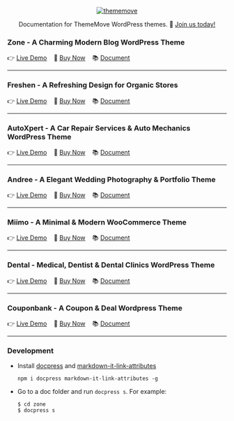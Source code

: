 <p align="center">
  <a href="https://thememove.com">
    <img alt="thememove" src="logo.png">
  </a>
</p>

<p align="center">
    Documentation for ThemeMove WordPress themes. 🚀 <a href="https://thememove.com/pricing/" target="_blank">Join us today!</a>
</p>

### Zone - A Charming Modern Blog WordPress Theme
  👉 [Live Demo](https://zone.thememove.com)&nbsp;&nbsp;&nbsp;
  🛒 [Buy Now](https://thememove.com/downloads/zone/)&nbsp;&nbsp;&nbsp;
  📚 [Document](http://document.thememove.com/zone)

---
### Freshen - A Refreshing Design for Organic Stores
  👉 [Live Demo](https://freshen.thememove.com)&nbsp;&nbsp;&nbsp;
  🛒 [Buy Now](https://thememove.com/downloads/freshen/)&nbsp;&nbsp;&nbsp;
  📚 [Document](http://document.thememove.com/freshen)

---
### AutoXpert - A Car Repair Services & Auto Mechanics WordPress Theme
  👉 [Live Demo](https://autoxpert.thememove.com)&nbsp;&nbsp;&nbsp;
  🛒 [Buy Now](https://thememove.com/downloads/autoxpert/)&nbsp;&nbsp;&nbsp;
  📚 [Document](http://document.thememove.com/autoxpert)

---
### Andree - A Elegant Wedding Photography & Portfolio Theme
  👉 [Live Demo](https://andree.thememove.com)&nbsp;&nbsp;&nbsp;
  🛒 [Buy Now](https://thememove.com/downloads/andree/)&nbsp;&nbsp;&nbsp;
  📚 [Document](http://document.thememove.com/andree)

---  
### Miimo - A Minimal & Modern WooCommerce Theme
  👉 [Live Demo](https://miimo.thememove.com)&nbsp;&nbsp;&nbsp;
  🛒 [Buy Now](https://thememove.com/downloads/miimo/)&nbsp;&nbsp;&nbsp;
  📚 [Document](http://document.thememove.com/miimo)

---
### Dental - Medical, Dentist & Dental Clinics WordPress Theme
  👉 [Live Demo](https://dental.thememove.com)&nbsp;&nbsp;&nbsp;
  🛒 [Buy Now](https://thememove.com/downloads/dental/)&nbsp;&nbsp;&nbsp;
  📚 [Document](http://document.thememove.com/dental)

---  
### Couponbank - A Coupon & Deal Wordpress Theme
  👉 [Live Demo](https://couponbank.thememove.com)&nbsp;&nbsp;&nbsp;
  🛒 [Buy Now](https://thememove.com/downloads/couponbank/)&nbsp;&nbsp;&nbsp;
  📚 [Document](http://document.thememove.com/couponbank)

---
### Development

- Install [docpress](https://github.com/docpress/docpress) and [markdown-it-link-attributes](https://www.npmjs.com/package/markdown-it-link-attributes)
  
  ```
  npm i docpress markdown-it-link-attributes -g
  ```

- Go to a doc folder and run `docpress s`. For example:
  ```
  $ cd zone
  $ docpress s
  ```
